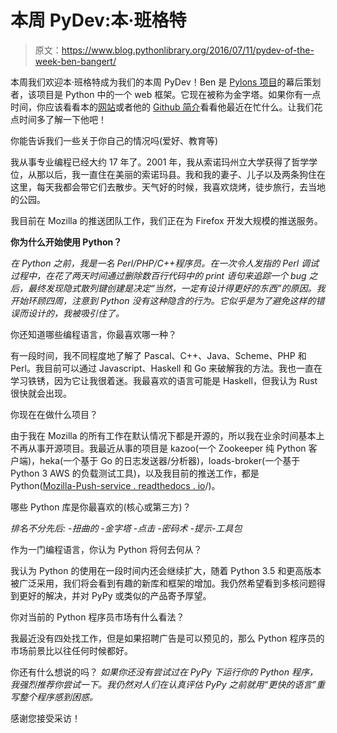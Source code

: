 # 本周 PyDev:本·班格特

> 原文：<https://www.blog.pythonlibrary.org/2016/07/11/pydev-of-the-week-ben-bangert/>

本周我们欢迎本·班格特成为我们的本周 PyDev！Ben 是 [Pylons 项目](http://www.pylonsproject.org/)的幕后策划者，该项目是 Python 中的一个 web 框架。它现在被称为金字塔。如果你有一点时间，你应该看看本的[网站](http://www.groovie.org/)或者他的 [Github 简介](https://github.com/bbangert)看看他最近在忙什么。让我们花点时间多了解一下他吧！

你能告诉我们一些关于你自己的情况吗(爱好、教育等)

我从事专业编程已经大约 17 年了。2001 年，我从索诺玛州立大学获得了哲学学位，从那以后，我一直住在美丽的索诺玛县。我和我的妻子、儿子以及两条狗住在这里，每天我都会带它们去散步。天气好的时候，我喜欢烧烤，徒步旅行，去当地的公园。

我目前在 Mozilla 的推送团队工作，我们正在为 Firefox 开发大规模的推送服务。

 **你为什么开始使用 Python？**

*在 Python 之前，我是一名 Perl/PHP/C++程序员。在一次令人发指的 Perl 调试过程中，在花了两天时间通过删除数百行代码中的 print 语句来追踪一个 bug 之后，最终发现隐式散列键创建是决定“当然，一定有设计得更好的东西”的原因。我开始环顾四周，注意到 Python 没有这种隐含的行为。它似乎是为了避免这样的错误而设计的，我被吸引住了。*

你还知道哪些编程语言，你最喜欢哪一种？

有一段时间，我不同程度地了解了 Pascal、C++、Java、Scheme、PHP 和 Perl。我目前可以通过 Javascript、Haskell 和 Go 来破解我的方法。我也一直在学习铁锈，因为它让我很着迷。我最喜欢的语言可能是 Haskell，但我认为 Rust 很快就会出现。

你现在在做什么项目？

由于我在 Mozilla 的所有工作在默认情况下都是开源的，所以我在业余时间基本上不再从事开源项目。我最近从事的项目是 kazoo(一个 Zookeeper 纯 Python 客户端)，heka(一个基于 Go 的日志发送器/分析器)，loads-broker(一个基于 Python 3 AWS 的负载测试工具)，以及我目前的推送工作，都是 Python([Mozilla-Push-service . readthedocs . io](http://mozilla-push-service.readthedocs.io/en/latest/)/)。

哪些 Python 库是你最喜欢的(核心或第三方)？

*排名不分先后:
-扭曲的
-金字塔
-点击
-密码术
-提示-工具包*

作为一门编程语言，你认为 Python 将何去何从？

我认为 Python 的使用在一段时间内还会继续扩大，随着 Python 3.5 和更高版本被广泛采用，我们将会看到有趣的新库和框架的增加。我仍然希望看到多核问题得到更好的解决，并对 PyPy 或类似的产品寄予厚望。

你对当前的 Python 程序员市场有什么看法？

我最近没有四处找工作，但是如果招聘广告是可以预见的，那么 Python 程序员的市场前景比以往任何时候都好。

你还有什么想说的吗？
 *如果你还没有尝试过在 PyPy 下运行你的 Python 程序，我强烈推荐你尝试一下。我仍然对人们在认真评估 PyPy 之前就用“更快的语言”重写整个程序感到困惑。*

感谢您接受采访！